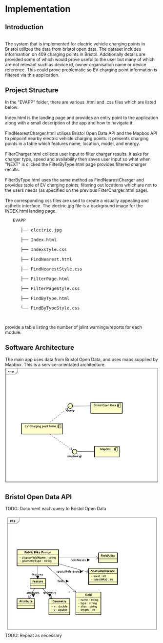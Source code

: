 # Implementation

## Introduction
<br>
The system that is implemented for electric vehicle charging points in Bristol utillzes the data from bristol open data. The dataset includes informantion on 409 charging points in Bristol. Additionally details are provided some of which would prove useful to the user but many of which are not relevant such as device id, owner organisation name or device reference. This could prove problematic so EV charging point information is filtered via this application.
<br>

## Project Structure
In the "EVAPP" folder, there are various .html and .css files which are listed below:<br>
<br>
Index.html is the landing page and provides an entry point to the application along with a small description of the app and how to navigate it.<br>
<br>
FindNearestCharger.html utilises Bristol Open Data API and the Mapbox API to pinpoint nearby electric vehicle charging points. It presents charging points in a table which features name, location, model, and energy.<br>
<br>
FilterCharger.html collects user input to filter charger results. It asks for charger type, speed and availability then saves user input so what when "NEXT" is clicked the FilterByType.html page provides filtered charger results.<br>
<br>
FilterByType.html uses the same method as FindNearestCharger and provides table of EV charging points; filtering out locations which are not to the users needs (as specified on the previous FilterCharger.html page).<br>
<br>
The corresponding css files are used to create a visually appealing and asthetic interface. The electric.jpg file is a background image for the INDEX.html landing page.<br>
<pre>
   EVAPP<br>
      ├── electric.jpg<br>
      ├── Index.html<br>
      ├── Indexstyle.css<br>
      ├── FindNearest.html<br>
      ├── FindNearestStyle.css<br>
      ├── FilterPage.html<br>
      ├── FilterPageStyle.css<br>
      ├── FindByType.html<br>
      └── FindByTypeStyle.css<br>
      
</pre>

provide a table listing the number of jslint warnings/reports for each module.



## Software Architecture
The main app uses data from Bristol Open Data, and uses maps supplied by Mapbox. This is a service-orientated architecture.
![Insert your component Diagram here](images/EV2.png)

## Bristol Open Data API
TODO: Document each query to Bristol Open Data

![UML Class diagrams representing JSON query results](images/class1.png)
TODO: Repeat as necessary
